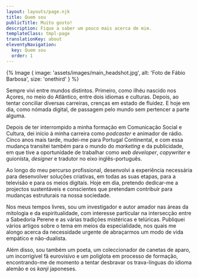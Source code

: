 ```yaml
---
layout: layouts/page.njk
title: Quem sou
publicTitle: Muito gosto!
description: Fique a saber um pouco mais acerca de mim.
templateClass: tmpl-page
translationKey: about
eleventyNavigation:
  key: Quem sou
  order: 1
---
```


{% Image {
  image: 'assets/images/main_headshot.jpg',
  alt: 'Foto de Fábio Barbosa',
  size: 'onethird'
} %}

Sempre vivi entre mundos distintos. Primeiro, como ilhéu nascido nos Açores, no meio do Atlântico, entre dois idiomas e culturas. Depois, ao tentar conciliar diversas carreiras, crenças em estado de fluidez. E hoje em dia, como nómada digital, de passagem pelo mundo sem pertencer a parte alguma.

Depois de ter interrompido a minha formação em Comunicação Social e Cultura, dei início à minha carreira como _podcaster_ e animador de rádio. Cinco anos mais tarde, mudei-me para Portugal Continental, e com essa mudança transitei também para o mundo do _marketing_ e da publicidade, em que tive a oportunidade de trabalhar como _web developer_, _copywriter_ e guionista, _designer_ e tradutor no eixo inglês-português.

Ao longo do meu percurso profissional, desenvolvi a experiência necessária para desenvolver soluções criativas, em todas as suas etapas, para a televisão e para os meios digitais. Hoje em dia, pretendo dedicar-me a projectos sustentáveis e conscientes que pretendam contribuir para mudanças estruturais na nossa sociedade.

Nos meus tempos livres, sou um investigador e autor amador nas áreas da mitologia e da espiritualidade, com interesse particular na intersecção entre a Sabedoria Perene e as várias tradições mistéricas e telúricas. Publiquei vários artigos sobre o tema em meios da especialidade, nos quais me alongo acerca da necessidade urgente de abraçarmos um modo de vida empático e não-dualista.

Além disso, sou também um poeta, um coleccionador de canetas de aparo, um incorrigível fã eurovisivo e um poliglota em processo de formação, encontrando-me de momento a tentar desbravar os trava-línguas do idioma alemão e os _kanji_ japoneses.
